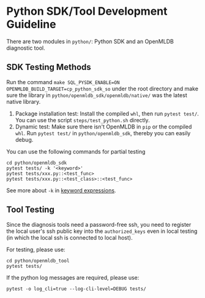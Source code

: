 # Python SDK/Tool Development Guideline

There are two modules in `python/`: Python SDK and an OpenMLDB diagnostic tool.

## SDK Testing Methods

Run the command `make SQL_PYSDK_ENABLE=ON OPENMLDB_BUILD_TARGET=cp_python_sdk_so` under the root directory and make sure the library in `python/openmldb_sdk/openmldb/native/` was the latest native library.
1. Package installation test: Install the compiled `whl`, then run `pytest test/`. You can use the script `steps/test_python.sh` directly.
2. Dynamic test: Make sure there isn't OpenMLDB in `pip` or the compiled `whl`. Run `pytest test/` in `python/openmldb_sdk`, thereby you can easily debug.

You can use the following commands for partial testing
```
cd python/openmldb_sdk
pytest tests/ -k '<keyword>'
pytest tests/xxx.py::<test_func>
pytest tests/xxx.py::<test_class>::<test_func>
```
See more about `-k` in [keyword expressions](https://docs.pytest.org/en/latest/example/markers.html#using-k-expr-to-select-tests-based-on-their-name).

## Tool Testing

Since the diagnosis tools need a password-free ssh, you need to register the local user's ssh public key into the `authorized_keys` even in local testing (in which the local ssh is connected to local host).

For testing, please use:
```
cd python/openmldb_tool
pytest tests/
```

If the python log messages are required, please use:
```
pytest -o log_cli=true --log-cli-level=DEBUG tests/
```
